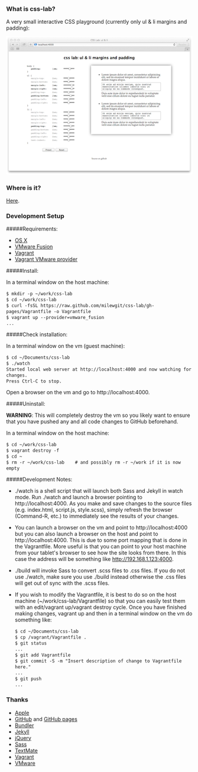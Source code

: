 ### What is css-lab?
A very small interactive CSS playground (currently only ul & li margins and padding):

![CSS lab screenshot](screenshot.jpg)


### Where is it?
  
[Here](http://milewgit.github.io/css-lab/).


### Development Setup

#####Requirements:
- [OS X](https://www.apple.com/osx/)
- [VMware Fusion](http://www.vmware.com/ca/en/products/fusion)
- [Vagrant](http://www.vagrantup.com)
- [Vagrant VMware provider](https://www.vagrantup.com/vmware)


#####Install:

In a terminal window on the host machine:
```
$ mkdir -p ~/work/css-lab
$ cd ~/work/css-lab
$ curl -fsSL https://raw.github.com/milewgit/css-lab/gh-pages/Vagrantfile -o Vagrantfile
$ vagrant up --provider=vmware_fusion
...
```

#####Check installation:

In a terminal window on the vm (guest machine):
```
$ cd ~/Documents/css-lab
$ ./watch
Started local web server at http://localhost:4000 and now watching for changes.
Press Ctrl-C to stop.

```

Open a browser on the vm and go to http://localhost:4000.


#####Uninstall:

**WARNING**: This will completely destroy the vm so you likely want to ensure that you have 
pushed any and all code changes to GitHub beforehand.

In a terminal window on the host machine:
```
$ cd ~/work/css-lab
$ vagrant destroy -f
$ cd ~
$ rm -r ~/work/css-lab    # and possibly rm -r ~/work if it is now empty
```


#####Development Notes:

- ./watch is a shell script that will launch both Sass and Jekyll in watch mode.  Run ./watch and
launch a browser pointing to http://localhost:4000.  As you make and save changes to the source 
files (e.g. index.html, script.js, style.scss), simply refresh the browser (Command-R, etc.)
to immediately see the results of your changes.

- You can launch a browser on the vm and point to http://localhost:4000 but you can also launch
a browser on the host and point to http://localhost:4000.  This is due to some port mapping that
is done in the Vagrantfile.  More useful is that you can point to your host machine from your
tablet's browser to see how the site looks from there.  In this case the address will be something
like http://192.168.1.123:4000.

- ./build will invoke Sass to convert .scss files to .css files.  If you do not use ./watch, make
sure you use ./build instead otherwise the .css files will get out of sync with the .scss files.
  
- If you wish to modify the Vagrantfile, it is best to do so on the host machine (~/work/css-lab/Vagrantfile) 
so that you can easily test them with an edit/vagrant up/vagrant destroy cycle.  Once you have finished making 
changes, vagrant up and then in a terminal window on the vm do something like:
    ```
    $ cd ~/Documents/css-lab
    $ cp /vagrant/Vagrantfile .
    $ git status
    ...
    $ git add Vagrantfile
    $ git commit -S -m "Insert description of change to Vagrantfile here."
    ...
    $ git push
    ...
    ```


### Thanks

- [Apple](http://www.apple.com)
- [GitHub](https://github.com) and [GitHub pages](http://pages.github.com)
- [Bundler](http://bundler.io)
- [Jekyll](http://jekyllrb.com)
- [jQuery](http://jquery.com)
- [Sass](http://sass-lang.com)
- [TextMate](http://macromates.com)
- [Vagrant](https://www.vagrantup.com)
- [VMware](http://www.vmware.com)
